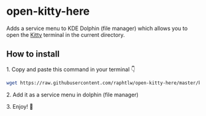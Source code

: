 # open-kitty-here

Adds a service menu to KDE Dolphin (file manager) which allows you to open the [Kitty](https://github.com/kovidgoyal/kitty) terminal in the current directory.

## How to install

1\. Copy and paste this command in your terminal 👇

```zsh
wget https://raw.githubusercontent.com/raphtlw/open-kitty-here/master/kittyhere.desktop -O ~/.local/share/kservices5/ServiceMenus/kittyhere.desktop
```

2\. Add it as a service menu in dolphin (file manager)

3\. Enjoy! 🚀
